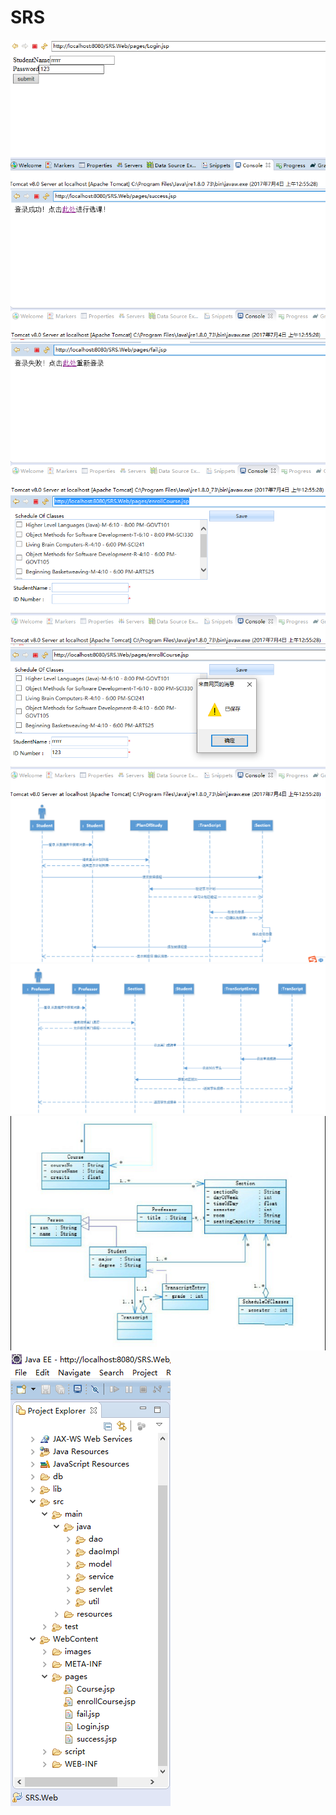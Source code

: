 # SRS
![](https://github.com/09143797/SRS/blob/master/截图/login.png)<br/>
![](https://github.com/09143797/SRS/blob/master/截图/success.png)<br/>
![](https://github.com/09143797/SRS/blob/master/截图/fail.png)<br/>
![](https://github.com/09143797/SRS/blob/master/截图/enrollCourse.png)<br/>
![](https://github.com/09143797/SRS/blob/master/截图/enrollsuccess.png)<br/>
![](https://github.com/09143797/SRS/blob/master/截图/1.png)<br/>
![](https://github.com/09143797/SRS/blob/master/截图/2.png)<br/>
![](https://github.com/09143797/SRS/blob/master/截图/3.png)<br/>
![](https://github.com/09143797/SRS/blob/master/截图/4.png)<br/>
